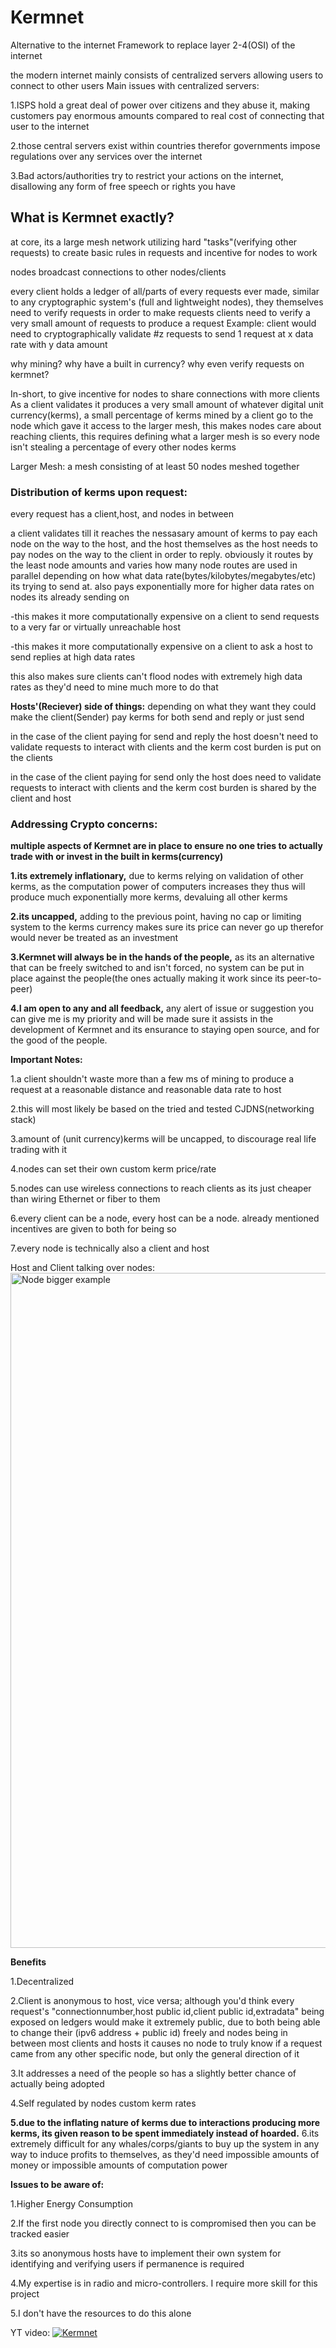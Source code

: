 # Kermnet
Alternative to the internet
Framework to replace layer 2-4(OSI) of the internet

the modern internet mainly consists of centralized servers allowing users to connect to other users
Main issues with centralized servers:

1.ISPS hold a great deal of power over citizens and they abuse it, making customers pay enormous amounts compared to real cost of connecting that user to the internet

2.those central servers exist within countries therefor governments impose regulations over any services over the internet

3.Bad actors/authorities try to restrict your actions on the internet, disallowing any form of free speech or rights you have


## **What is Kermnet exactly?**

at core, its a large mesh network utilizing hard "tasks"(verifying other requests) to create basic rules in requests and incentive for nodes to work

nodes broadcast connections to other nodes/clients

every client holds a ledger of all/parts of every requests ever made, similar to any cryptographic system's (full and lightweight nodes), they themselves need to verify requests in order to make requests
clients need to verify a very small amount of requests to produce a request
Example:
client would need to cryptographically validate #z requests to send 1 request at x data rate with y data amount

why mining? why have a built in currency? why even verify requests on kermnet?

In-short, to give incentive for nodes to share connections with more clients
As a client validates it produces a very small amount of whatever digital unit currency(kerms), a small percentage of kerms mined by a client go to the node which gave it access to the larger mesh, this makes nodes care about reaching clients, this requires defining what a larger mesh is so every node isn't stealing a percentage of every other nodes kerms 

Larger Mesh: a mesh consisting of at least 50 nodes meshed together


### **Distribution of kerms upon request:**

every request has a client,host, and nodes in between

a client validates till it reaches the nessasary amount of kerms to pay each node on the way to the host, and the host themselves as the host needs to pay nodes on the way to the client in order to reply. obviously it routes by the least node amounts and varies how many node routes are used in parallel depending on how what data rate(bytes/kilobytes/megabytes/etc) its trying to send at. also pays exponentially more for higher data rates on nodes its already sending on

-this makes it more computationally expensive on a client to send requests to a very far or virtually unreachable host

-this makes it more computationally expensive on a client to ask a host to send replies at high data rates

this also makes sure clients can't flood nodes with extremely high data rates as they'd need to mine much more to do that



**Hosts'(Reciever) side of things:**
depending on what they want they could make the client(Sender) pay kerms for both send and reply or just send

in the case of the client paying for send and reply the host doesn't need to validate requests to interact with clients and the kerm cost burden is put on the clients

in the case of the client paying for send only the host does need to validate requests to interact with clients and the kerm cost burden is shared by the client and host



### **Addressing Crypto concerns:**

**multiple aspects of Kermnet are in place to ensure no one tries to actually trade with or invest in the built in kerms(currency)**

**1.its extremely inflationary,** due to kerms relying on validation of other kerms, as the computation power of computers increases they thus will produce much exponentially more kerms, devaluing all other kerms

**2.its uncapped,** adding to the previous point, having no cap or limiting system to the kerms currency makes sure its price can never go up therefor would never be treated as an investment

**3.Kermnet will always be in the hands of the people,** as its an alternative that can be freely switched to and isn't forced, no system can be put in place against the people(the ones actually making it work since its peer-to-peer)

**4.I am open to any and all feedback,** any alert of issue or suggestion you can give me is my priority and will be made sure it assists in the development of Kermnet and its ensurance to staying open source, and for the good of the people.












**Important Notes:**

1.a client shouldn't waste more than a few ms of mining to produce a request at a reasonable distance and reasonable data rate to host

2.this will most likely be based on the tried and tested CJDNS(networking stack)

3.amount of (unit currency)kerms will be uncapped, to discourage real life trading with it

4.nodes can set their own custom kerm price/rate

5.nodes can use wireless connections to reach clients as its just cheaper than wiring Ethernet or fiber to them

6.every client can be a node, every host can be a node. already mentioned incentives are given to both for being so

7.every node is technically also a client and host



Host and Client talking over nodes:
<img width="1080" height="1080" alt="Node bigger example" src="https://github.com/user-attachments/assets/1d3b579d-48da-4a0e-ac11-2696f47d6f1a" />






**Benefits**

1.Decentralized

2.Client is anonymous to host, vice versa; although you'd think every request's "connectionnumber,host public id,client public id,extradata" being exposed on ledgers would make it extremely public, due to both being able to change their (ipv6 address + public id) freely and nodes being in between most clients and hosts it causes no node to truly know if a request came from any other specific node, but only the general direction of it

3.It addresses a need of the people so has a slightly better chance of actually being adopted

4.Self regulated by nodes custom kerm rates

**5.due to the inflating nature of kerms due to interactions producing more kerms, its given reason to be spent immediately instead of hoarded.** 
6.its extremely difficult for any whales/corps/giants to buy up the system in any way to induce profits to themselves, as they'd need impossible amounts of money or impossible amounts of computation power


**Issues to be aware of:**

1.Higher Energy Consumption

2.If the first node you directly connect to is compromised then you can be tracked easier

3.its so anonymous hosts have to implement their own system for identifying and verifying users if permanence is required

4.My expertise is in radio and micro-controllers. I require more skill for this project

5.I don't have the resources to do this alone




YT video:
[![Kermnet](https://img.youtube.com/vi/2H-zGdBOiBY/maxresdefault.jpg)](https://www.youtube.com/watch?v=2H-zGdBOiBY)
